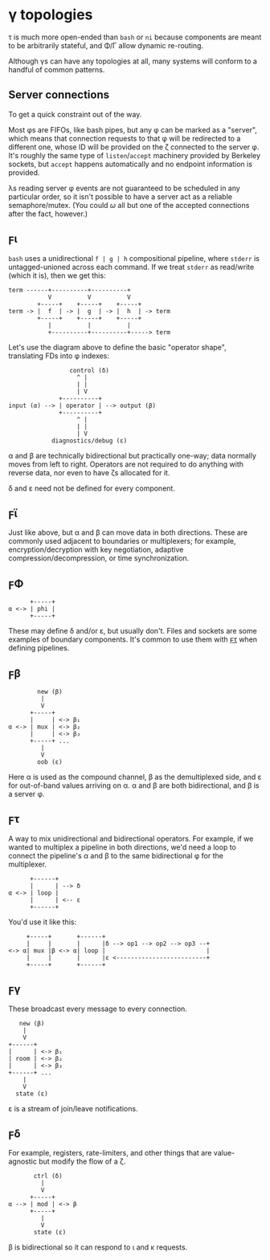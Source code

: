# γ topologies
τ is much more open-ended than `bash` or `ni` because components are meant to be arbitrarily stateful, and Φ/Γ allow dynamic re-routing.

Although γs can have any topologies at all, many systems will conform to a handful of common patterns.


## Server connections
To get a quick constraint out of the way.

Most φs are FIFOs, like bash pipes, but any φ can be marked as a "server", which means that connection requests to that φ will be redirected to a different one, whose ID will be provided on the ζ connected to the server φ. It's roughly the same type of `listen`/`accept` machinery provided by Berkeley sockets, but `accept` happens automatically and no endpoint information is provided.

λs reading server φ events are not guaranteed to be scheduled in any particular order, so it isn't possible to have a server act as a reliable semaphore/mutex. (You could _ω_ all but one of the accepted connections after the fact, however.)


## ϝι
`bash` uses a unidirectional `f | g | h` compositional pipeline, where `stderr` is untagged-unioned across each command. If we treat `stderr` as read/write (which it is), then we get this:

```
term ------+----------+----------+
           V          V          V
        +-----+    +-----+    +-----+
term -> |  f  | -> |  g  | -> |  h  | -> term
        +-----+    +-----+    +-----+
           |          |          |
           +----------+----------+-----> term
```

Let's use the diagram above to define the basic "operator shape", translating FDs into φ indexes:

```
                 control (δ)
                   ^ |
                   | |
                   | V
              +----------+
input (α) --> | operator | --> output (β)
              +----------+
                   ^ |
                   | |
                   | V
            diagnostics/debug (ε)
```

α and β are technically bidirectional but practically one-way; data normally moves from left to right. Operators are not required to do anything with reverse data, nor even to have ζs allocated for it.

δ and ε need not be defined for every component.


## ϝϊ
Just like above, but α and β can move data in both directions. These are commonly used adjacent to boundaries or multiplexers; for example, encryption/decryption with key negotiation, adaptive compression/decompression, or time synchronization.


## ϝΦ
```
      +-----+
α <-> | phi |
      +-----+
```

These may define δ and/or ε, but usually don't. Files and sockets are some examples of boundary components. It's common to use them with [ϝτ](#ϝτ) when defining pipelines.


## ϝβ
```
        new (β)
         |
         V
      +-----+
      |     | <-> β₁
α <-> | mux | <-> β₂
      |     | <-> β₃
      +-----+ ...
         |
         V
        oob (ε)
```

Here α is used as the compound channel, β as the demultiplexed side, and ε for out-of-band values arriving on α. α and β are both bidirectional, and β is a server φ.


## ϝτ
A way to mix unidirectional and bidirectional operators. For example, if we wanted to multiplex a pipeline in both directions, we'd need a loop to connect the pipeline's α and β to the same bidirectional φ for the multiplexer.

```
      +------+
      |      | --> δ
α <-> | loop |
      |      | <-- ε
      +------+
```

You'd use it like this:

```
     +-----+       +------+
     |     |       |      |δ --> op1 --> op2 --> op3 --+
<-> α| mux |β <-> α| loop |                            |
     |     |       |      |ε <-------------------------+
     +-----+       +------+
```


## ϝγ
These broadcast every message to every connection.

```
   new (β)
    |
    V
+------+
|      | <-> β₁
| room | <-> β₂
|      | <-> β₃
+------+ ...
    |
    V
  state (ε)
```

ε is a stream of join/leave notifications.


## ϝδ
For example, registers, rate-limiters, and other things that are value-agnostic but modify the flow of a ζ.

```
       ctrl (δ)
         |
         V
      +-----+
α --> | mod | <-> β
      +-----+
         |
         V
       state (ε)
```

β is bidirectional so it can respond to ι and κ requests.
